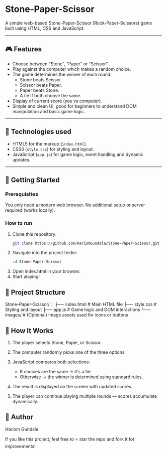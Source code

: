# Stone-Paper-Scissor

A simple web-based Stone-Paper-Scissor (Rock-Paper-Scissors) game built using HTML, CSS and JavaScript.

---

## 🎮 Features

- Choose between “Stone”, “Paper” or “Scissor”.  
- Play against the computer which makes a random choice.  
- The game determines the winner of each round:  
  - Stone beats Scissor.  
  - Scissor beats Paper.  
  - Paper beats Stone.  
  - A tie if both choose the same.  
- Display of current score (you vs computer).  
- Simple and clean UI, good for beginners to understand DOM manipulation and basic game logic.

---

## 🧰 Technologies used

- HTML5 for the markup (`index.html`).  
- CSS3 (`style.css`) for styling and layout.  
- JavaScript (`app.js`) for game logic, event handling and dynamic updates.

---

## 🚀 Getting Started

### Prerequisites  
You only need a modern web browser. No additional setup or server required (works locally).

### How to run  
1. Clone this repository:  
   ```bash
   git clone https://github.com/HariomGundale/Stone-Paper-Scissor.git

2. Navigate into the project folder:
   ```bash
   cd Stone-Paper-Scissor

3. Open index.html in your browser.
4. Start playing!

## 📁 Project Structure

Stone-Paper-Scissor/
│
├── index.html        # Main HTML file
├── style.css         # Styling and layout
├── app.js            # Game logic and DOM interactions
└── images/           # (Optional) Image assets used for icons or buttons

## 🧠 How It Works

1. The player selects Stone, Paper, or Scissor.

2. The computer randomly picks one of the three options.

3. JavaScript compares both selections:

    - If choices are the same → it's a tie.
    - Otherwise → the winner is determined using standard rules.

4. The result is displayed on the screen with updated scores.

5. The player can continue playing multiple rounds — scores accumulate dynamically.

## 👤 Author

Hariom Gundale

If you like this project, feel free to ⭐ star the repo and fork it for improvements!